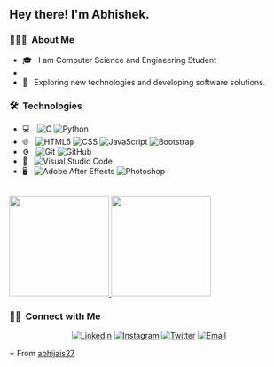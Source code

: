 <h2> Hey there! I'm Abhishek.</h2>

<h3> 👨🏻‍💻 &nbsp;About Me </h3>

- 🎓 &nbsp; I am Computer Science and Engineering  Student
- 
- 🤔 &nbsp; Exploring new technologies and developing software solutions.


<h3> 🛠 &nbsp;Technologies</h3>

- 💻 &nbsp;
  ![C](https://img.shields.io/badge/-C-333333?style=flat&logo=C)
  ![Python](https://img.shields.io/badge/-Python-333333?style=flat&logo=python)
- 🌐 &nbsp;
  ![HTML5](https://img.shields.io/badge/-HTML5-333333?style=flat&logo=HTML5)
  ![CSS](https://img.shields.io/badge/-CSS-333333?style=flat&logo=CSS3&logoColor=1572B6)
  ![JavaScript](https://img.shields.io/badge/-JavaScript-333333?style=flat&logo=javascript)
  ![Bootstrap](https://img.shields.io/badge/-Bootstrap-333333?style=flat&logo=bootstrap&logoColor=563D7C)
- ⚙️ &nbsp;
  ![Git](https://img.shields.io/badge/-Git-333333?style=flat&logo=git)
  ![GitHub](https://img.shields.io/badge/-GitHub-333333?style=flat&logo=github)
- 🔧 &nbsp;
  ![Visual Studio Code](https://img.shields.io/badge/-Visual%20Studio%20Code-333333?style=flat&logo=visual-studio-code&logoColor=007ACC)
- 🖥 &nbsp;
  ![Adobe After Effects](https://img.shields.io/badge/-Adobe%20After%20Effects-333333?style=flat&logo=Adobe%20After%20Effects)
  ![Photoshop](https://img.shields.io/badge/-Photoshop-333333?style=flat&logo=adobe-photoshop)

<br/>

<a href="https://github.com/abhijais27">
  <img height="180em" src="https://github-readme-stats.vercel.app/api?username=abhijais27&theme=buefy&show_icons=true" />
  <img height="180em" src="https://github-readme-stats.vercel.app/api/top-langs/?username=abhijais27&theme=buefy&layout=compact" />
</a>

<br/>

<h3> 🤝🏻 &nbsp;Connect with Me </h3>

<p align="center">
<a href="https://www.linkedin.com/in/abhishek-jaiswal-7a73a8202/"><img alt="LinkedIn" src="https://img.shields.io/badge/LinkedIn-Abhishek%20Jaiswal%20-blue?style=flat-square&logo=linkedin"></a>
<a href="https://www.instagram.com/abhijais_27/"><img alt="Instagram" src="https://img.shields.io/badge/Instagram-abhijais_27-blue?style=flat-square&logo=instagram"></a>
<a href="https://www.twitter.com/abhijais_27/"><img alt="Twitter" src="https://img.shields.io/badge/Twitter-abhijais_27-blue?style=flat-square&logo=Twitter"></a>
<a href="mailto:abhirjaiswal621@gmail.com"><img alt="Email" src="https://img.shields.io/badge/Email-abhirjaiswal621@gmail.com-blue?style=flat-square&logo=gmail"></a>
</p>

⭐️ From [abhijais27](https://github.com/abhijais27)
